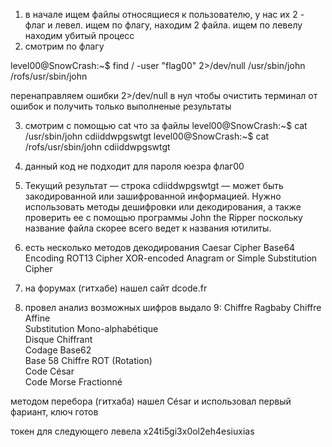 1) в начале ищем файлы относящиеся к пользователю, у нас их 2 - флаг и левел. ищем по флагу, находим 2 файла. ищем по левелу находим убитый процесс
2) смотрим по флагу

level00@SnowCrash:~$ find / -user "flag00" 2>/dev/null
/usr/sbin/john
/rofs/usr/sbin/john

перенаправляем ошибки 2>/dev/null в нул чтобы очистить терминал от ошибок и получить только выполненые результаты

3) смотрим с помощью cat что за файлы
level00@SnowCrash:~$ cat /usr/sbin/john
cdiiddwpgswtgt
level00@SnowCrash:~$ cat /rofs/usr/sbin/john
cdiiddwpgswtgt

4) данный код не подходит для пароля юезра флаг00
5) Текущий результат — строка cdiiddwpgswtgt — может быть закодированной или зашифрованной информацией. Нужно использовать методы дешифровки или декодирования, а также проверить ее с помощью программы John the Ripper поскольку название файла скорее всего ведет к названия ютилиты.

6) есть несколько методов декодирования
Caesar Cipher
Base64 Encoding
ROT13 Cipher
XOR-encoded
Anagram or Simple Substitution Cipher

7) на форумах (гитхабе) нашел сайт dcode.fr
8) провел анализ возможных шифров
выдало 9:
Chiffre Ragbaby	
Chiffre Affine	
Substitution Mono-alphabétique	
Disque Chiffrant	
Codage Base62	
Base 58	
Chiffre ROT (Rotation)	
Code César	
Code Morse Fractionné

методом перебора (гитхаба) нашел César и использовал первый фариант, ключ готов

токен для следующего левела x24ti5gi3x0ol2eh4esiuxias



